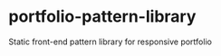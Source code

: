 portfolio-pattern-library
==========================

Static front-end pattern library for responsive portfolio
